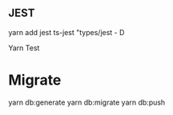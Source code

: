 ## JEST

yarn add jest ts-jest "types/jest - D

Yarn Test

# Migrate
yarn db:generate
yarn db:migrate
yarn db:push
